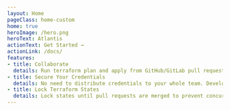 ```yaml
---
layout: Home
pageClass: home-custom
home: true
heroImage: /hero.png
heroText: Atlantis
actionText: Get Started →
actionLink: /docs/
features:
- title: Collaborate
  details: Run terraform plan and apply from GitHub/GitLab pull requests so everyone can review the output
- title: Secure Your Credentials
  details: No need to distribute credentials to your whole team. Developers can submit Terraform changes and run plan and apply directly from the pull request.
- title: Lock Terraform States
  details: Lock states until pull requests are merged to prevent concurrent modification and confusion.
---
```


